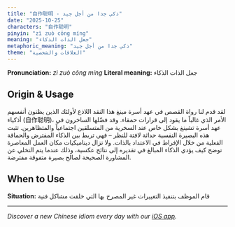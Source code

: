 ```yaml
---
title: "自作聪明 - ذكي جدا من أجل جيد"
date: "2025-10-25"
characters: "自作聪明"
pinyin: "zì zuò cōng míng"
meaning: "جعل الذات الذكاء"
metaphoric_meaning: "ذكي جدا من أجل جيد"
theme: "العلاقات والشخصية"
---
```


**Pronunciation:** *zì zuò cōng míng*
**Literal meaning:** جعل الذات الذكاء

## Origin & Usage

لقد قدم لنا رواة القصص في عهد أسرة مينغ هذا النقد اللاذع لأولئك الذين يظنون أنفسهم أذكياء (自作聪明)، الأمر الذي غالباً ما يقود إلى قرارات حمقاء. وقد فضّلها الساخرون في عهد أسرة تشينغ بشكل خاص عند السخرية من المتسلقين اجتماعياً والمتظاهرين. تثبت هذه البصيرة النفسية حداثة لافتة للنظر – فهي تربط بين الذكاء المفترض والحماقة الفعلية من خلال الإفراط في الاعتداد بالذات. ولا تزال ديناميكيات مكان العمل المعاصرة توضح كيف يؤدي الذكاء المبالغ في تقديره إلى نتائج عكسية، وذلك عندما يتم التخلي عن المشاورة الصحيحة لصالح بصيرة متفوقة مفترضة.

## When to Use

**Situation:** قام الموظف بتنفيذ التغييرات غير المصرح بها التي خلقت مشاكل فنية

---

*Discover a new Chinese idiom every day with our [iOS app](https://apps.apple.com/us/app/daily-chinese-idioms/id6740611324).*
